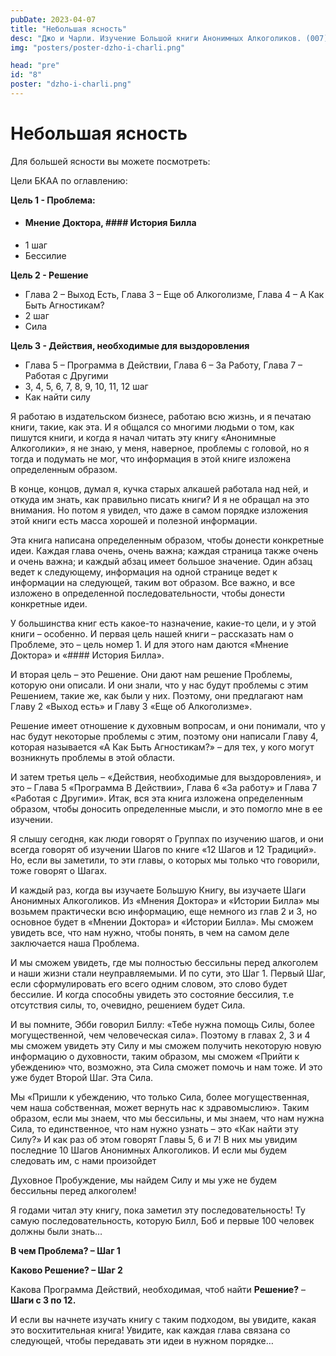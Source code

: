 ```yaml
---
pubDate: 2023-04-07
title: "Небольшая ясность"
desc: "Джо и Чарли. Изучение Большой книги Анонимных Алкоголиков. (007)"
img: "posters/poster-dzho-i-charli.png"

head: "pre"
id: "8"
poster: "dzho-i-charli.png"
---
```


# Небольшая ясность

Для большей ясности вы можете посмотреть:

Цели БКАА по оглавлению:

**Цель 1 - Проблема:**

- #### Мнение Доктора, #### История Билла
- 1 шаг
- Бессилие

**Цель 2 - Решение**

- Глава 2 – Выход Есть, Глава 3 – Еще об Алкоголизме, Глава 4 – А Как Быть Агностикам?
- 2 шаг
- Сила

**Цель 3 - Действия, необходимые для выздоровления**

- Глава 5 – Программа в Действии, Глава 6 – За Работу, Глава 7 – Работая с Другими
- 3, 4, 5, 6, 7, 8, 9, 10, 11, 12 шаг
- Как найти силу

Я работаю в издательском бизнесе, работаю всю жизнь, и я печатаю книги, такие, как эта. И я общался со многими людьми о том, как пишутся книги, и когда я начал читать эту книгу «Анонимные Алкоголики», я не знаю, у меня, наверное, проблемы с головой, но я тогда и подумать не мог, что информация в этой книге изложена определенным образом.

В конце, концов, думал я, кучка старых алкашей работала над ней, и откуда им знать, как правильно писать книги? И я не обращал на это внимания. Но потом я увидел, что даже в самом порядке изложения этой книги есть масса хорошей и полезной информации.

Эта книга написана определенным образом, чтобы донести конкретные идеи. Каждая глава очень, очень важна; каждая страница также очень и очень важна; и каждый абзац имеет большое значение. Один абзац ведет к следующему, информация на одной странице ведет к информации на следующей, таким вот образом. Все важно, и все изложено в определенной последовательности, чтобы донести конкретные идеи.

У большинства книг есть какое-то назначение, какие-то цели, и у этой книги – особенно. И первая цель нашей книги – рассказать нам о Проблеме, это – цель номер 1. И для этого нам даются «Мнение Доктора» и «#### История Билла».

И вторая цель – это Решение. Они дают нам решение Проблемы, которую они описали. И они знали, что у нас будут проблемы с этим Решением, такие же, как были у них. Поэтому, они предлагают нам Главу 2 «Выход есть» и Главу 3 «Еще об Алкоголизме».

Решение имеет отношение к духовным вопросам, и они понимали, что у нас будут некоторые проблемы с этим, поэтому они написали Главу 4, которая называется «А Как Быть Агностикам?» – для тех, у кого могут возникнуть проблемы в этой области.

И затем третья цель – «Действия, необходимые для выздоровления», и это – Глава 5 «Программа В Действии», Глава 6 «За работу» и Глава 7 «Работая с Другими». Итак, вся эта книга изложена определенным образом, чтобы доносить определенные мысли, и это помогло мне в ее изучении.

Я слышу сегодня, как люди говорят о Группах по изучению шагов, и они всегда говорят об изучении Шагов по книге «12 Шагов и 12 Традиций». Но, если вы заметили, то эти главы, о которых мы только что говорили, тоже говорят о Шагах.

И каждый раз, когда вы изучаете Большую Книгу, вы изучаете Шаги Анонимных Алкоголиков.
Из «Мнения Доктора» и «Истории Билла» мы возьмем практически всю информацию, еще немного из глав 2 и 3, но основное будет в «Мнении Доктора» и «Истории Билла». Мы сможем увидеть все, что нам нужно, чтобы понять, в чем на самом деле заключается наша Проблема.

И мы сможем увидеть, где мы полностью бессильны перед алкоголем и наши жизни стали неуправляемыми. И по сути, это Шаг 1. Первый Шаг, если сформулировать его всего одним словом, это слово будет бессилие. И когда способны увидеть это состояние бессилия, т.е отсутствия силы, то, очевидно, решением будет Сила.

И вы помните, Эбби говорил Биллу: «Тебе нужна помощь Силы, более могущественной, чем человеческая сила». Поэтому в главах 2, 3 и 4 мы сможем увидеть эту Силу и мы сможем получить некоторую новую информацию о духовности, таким образом, мы сможем «Прийти к убеждению» что, возможно, эта Сила сможет помочь и нам тоже. И это уже будет Второй Шаг. Эта Сила.

Мы «Пришли к убеждению, что только Сила, более могущественная, чем наша собственная, может вернуть нас к здравомыслию». Таким образом, если мы знаем, что мы бессильны, и мы знаем, что нам нужна Сила, то единственное, что нам нужно узнать – это «Как найти эту Силу?» И как раз об этом говорят Главы 5, 6 и 7! В них мы увидим последние 10 Шагов Анонимных Алкоголиков. И если мы будем следовать им, с нами произойдет

Духовное Пробуждение, мы найдем Силу и мы уже не будем бессильны перед алкоголем!

Я годами читал эту книгу, пока заметил эту последовательность! Ту самую последовательность, которую Билл, Боб и первые 100 человек должны были знать…

**В чем Проблема? – Шаг 1**

**Каково Решение? – Шаг 2**

Какова Программа Действий, необходимая, чтоб найти **Решение?** – **Шаги с 3 по 12.**

И если вы начнете изучать книгу с таким подходом, вы увидите, какая это восхитительная книга! Увидите, как каждая глава связана со следующей, чтобы передавать эти идеи в нужном порядке…

